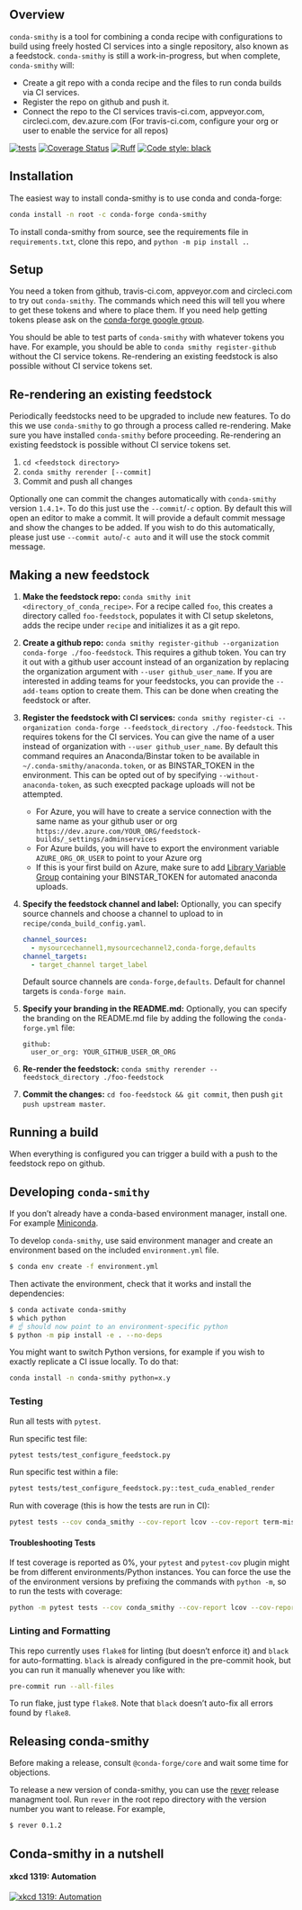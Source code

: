 Overview
--------

`conda-smithy` is a tool for combining a conda recipe with configurations to build using freely hosted CI services into a single repository, also known as a feedstock.
`conda-smithy` is still a work-in-progress, but when complete, `conda-smithy` will:

+ Create a git repo with a conda recipe and the files to run conda builds via CI
  services.
+ Register the repo on github and push it.
+ Connect the repo to the CI services travis-ci.com, appveyor.com, circleci.com, dev.azure.com
  (For travis-ci.com, configure your org or user to enable the service for all repos)

[![tests](https://github.com/conda-forge/conda-smithy/workflows/tests/badge.svg)](https://github.com/conda-forge/conda-smithy/actions?query=workflow%3Atests)
[![Coverage Status](https://coveralls.io/repos/github/conda-forge/conda-smithy/badge.svg?branch=main)](https://coveralls.io/github/conda-forge/conda-smithy?branch=main)
[![Ruff](https://img.shields.io/endpoint?url=https://raw.githubusercontent.com/astral-sh/ruff/main/assets/badge/v2.json)](https://github.com/astral-sh/ruff)
[![Code style: black](https://img.shields.io/badge/code%20style-black-000000.svg)](https://github.com/ambv/black)

Installation
------------

The easiest way to install conda-smithy is to use conda and conda-forge:

```sh
conda install -n root -c conda-forge conda-smithy
```

To install conda-smithy from source, see the requirements file in `requirements.txt`, clone this
repo, and `python -m pip install .`.

Setup
-----

You need a token from github, travis-ci.com, appveyor.com and circleci.com to try out
`conda-smithy`. The commands which need this will tell you where to get these tokens and where to
place them. If you need help getting tokens please ask on the
[conda-forge google group](https://groups.google.com/forum/?hl=en#!forum/conda-forge).

You should be able to test parts of `conda-smithy` with whatever tokens you have.
For example, you should be able to `conda smithy register-github` without the CI service tokens.
Re-rendering an existing feedstock is also possible without CI service tokens set.

Re-rendering an existing feedstock
----------------------------------

Periodically feedstocks need to be upgraded to include new features. To do
this we use `conda-smithy` to go through a process called re-rendering.
Make sure you have installed `conda-smithy` before proceeding.
Re-rendering an existing feedstock is possible without CI service tokens set.

1. `cd <feedstock directory>`
2. `conda smithy rerender [--commit]`
3. Commit and push all changes

Optionally one can commit the changes automatically with `conda-smithy` version `1.4.1+`.
To do this just use the `--commit`/`-c` option. By default this will open an editor to make a commit.
It will provide a default commit message and show the changes to be added. If you wish to do this
automatically, please just use `--commit auto`/`-c auto` and it will use the stock commit message.

Making a new feedstock
----------------------

1. **Make the feedstock repo:** `conda smithy init
<directory_of_conda_recipe>`.     For a recipe called `foo`, this creates a
directory called `foo-feedstock`, populates it with CI setup skeletons, adds the recipe under
`recipe` and initializes it as a git repo.

2. **Create a github repo:** `conda smithy register-github --organization conda-forge ./foo-feedstock`.
This requires a github token. You can try it out with a github user account
instead of an organization by replacing the organization argument with
`--user github_user_name`. If you are interested in adding teams for your feedstocks,
you can provide the `--add-teams` option to create them. This can be done when creating
the feedstock or after.

3. **Register the feedstock with CI services:**
`conda smithy register-ci --organization conda-forge --feedstock_directory ./foo-feedstock`.
This requires tokens for the CI services. You can give the name of a user instead
of organization with `--user github_user_name`. By default this command requires an Anaconda/Binstar token
to be available in `~/.conda-smithy/anaconda.token`, or as BINSTAR_TOKEN in the environment. This can be opted
out of by specifying `--without-anaconda-token`, as such execpted package uploads will not be attempted.
     * For Azure, you will have to create a service connection with the same name as your github user or org
        `https://dev.azure.com/YOUR_ORG/feedstock-builds/_settings/adminservices`
     * For Azure builds, you will have to export the environment variable `AZURE_ORG_OR_USER` to point to your Azure org
     * If this is your first build on Azure, make sure to add [Library Variable Group](https://docs.microsoft.com/en-us/azure/devops/pipelines/process/variables?view=azure-devops&tabs=yaml%2Cbatch#share-variables-across-pipelines) containing your BINSTAR_TOKEN for automated anaconda uploads.

4. **Specify the feedstock channel and label:**
   Optionally, you can specify source channels and choose a channel to upload to in `recipe/conda_build_config.yaml`.
     ```yaml
     channel_sources:
       - mysourcechannel1,mysourcechannel2,conda-forge,defaults
     channel_targets:
       - target_channel target_label
     ```
   Default source channels are `conda-forge,defaults`. Default for channel targets is `conda-forge main`.

5. **Specify your branding in the README.md:**
   Optionally, you can specify the branding on the README.md file by adding the following the `conda-forge.yml` file:
   ```
   github:
     user_or_org: YOUR_GITHUB_USER_OR_ORG
   ```

6. **Re-render the feedstock:** ``conda smithy rerender --feedstock_directory ./foo-feedstock``

7. **Commit the changes:** ``cd foo-feedstock && git commit``, then push ``git push upstream master``.

Running a build
---------------

When everything is configured you can trigger a build with a push to the feedstock repo on github.

Developing `conda-smithy`
-----------------------

If you don’t already have a conda-based environment manager, install one. For example [Miniconda](https://docs.anaconda.com/free/miniconda/miniconda-install/).

To develop `conda-smithy`, use said environment manager and create an environment based on the included `environment.yml` file.

```sh
$ conda env create -f environment.yml
```

Then activate the environment, check that it works and install the dependencies:

```sh
$ conda activate conda-smithy
$ which python
# ☝️ should now point to an environment-specific python
$ python -m pip install -e . --no-deps
```

You might want to switch Python versions, for example if you wish to exactly replicate a CI issue locally. To do that:

```sh
conda install -n conda-smithy python=x.y
```

### Testing

Run all tests with `pytest`.

Run specific test file:
```sh
pytest tests/test_configure_feedstock.py
```

Run specific test within a file:
```sh
pytest tests/test_configure_feedstock.py::test_cuda_enabled_render
```

Run with coverage (this is how the tests are run in CI):

```sh
pytest tests --cov conda_smithy --cov-report lcov --cov-report term-missing
```

#### Troubleshooting Tests

If test coverage is reported as 0%, your `pytest` and `pytest-cov` plugin might be from different environments/Python instances. You can force the use the of the environment versions by prefixing the commands with `python -m`, so to run the tests with coverage:

```sh
python -m pytest tests --cov conda_smithy --cov-report lcov --cov-report term-missing
```

### Linting and Formatting

This repo currently uses `flake8` for linting (but doesn’t enforce it) and `black` for auto-formatting. `black` is already configured in the pre-commit hook, but you can run it manually whenever you like with:

```sh
pre-commit run --all-files
```

To run flake, just type `flake8`. Note that `black` doesn’t auto-fix all errors found by `flake8`.

Releasing conda-smithy
----------------------

Before making a release, consult `@conda-forge/core` and wait some time for objections.

To release a new version of conda-smithy, you can use the
[rever](https://regro.github.io/rever-docs/index.html) release managment tool.
Run `rever` in the root repo directory with the version number you want to release.
For example,

```sh
$ rever 0.1.2
```


Conda-smithy in a nutshell
--------------------------

#### xkcd 1319: Automation

[![xkcd 1319: Automation](https://imgs.xkcd.com/comics/automation.png)](https://xkcd.com/1319/)
